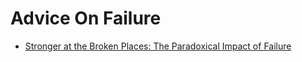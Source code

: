 # Advice On Failure
- [Stronger at the Broken Places: The Paradoxical Impact of Failure](https://jyotirgamya.org/opinion/paradoxical-impact-failure/)
